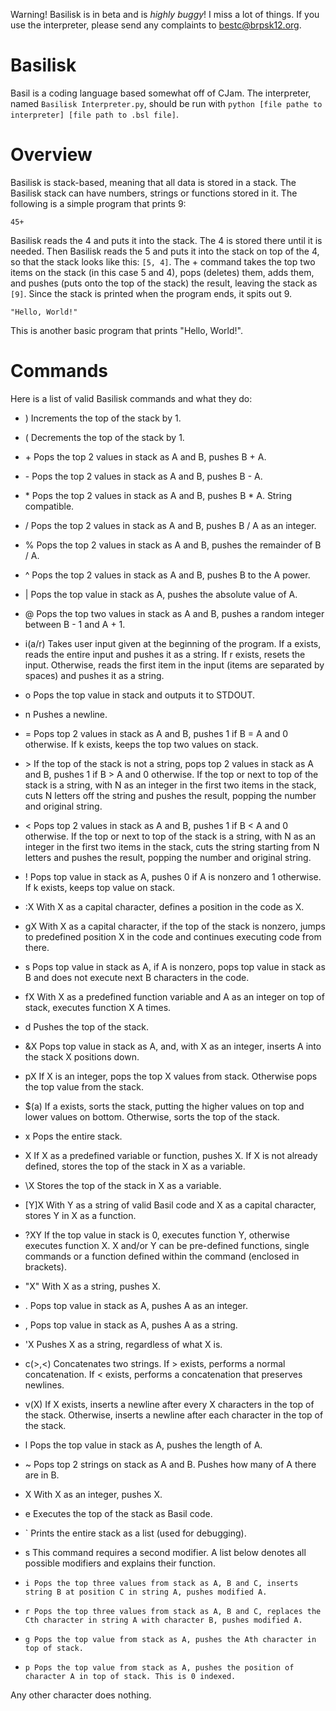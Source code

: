 Warning! Basilisk is in beta and is *highly buggy*! I miss a lot of things. If you use the interpreter, please send any complaints to bestc@brpsk12.org.

# Basilisk
Basil is a coding language based somewhat off of CJam. The interpreter, named `Basilisk Interpreter.py`, should be run with `python [file pathe to interpreter] [file path to .bsl file]`.

# Overview
Basilisk is stack-based, meaning that all data is stored in a stack. The Basilisk stack can have numbers, strings or functions stored in it. The following is a simple program that prints 9:

    45+
Basilisk reads the 4 and puts it into the stack. The 4 is stored there until it is needed. Then Basilisk reads the 5 and puts it into the stack on top of the 4, so that the stack looks like this: `[5, 4]`. The + command takes the top two items on the stack (in this case 5 and 4), pops (deletes) them, adds them, and pushes (puts onto the top of the stack) the result, leaving the stack as `[9]`. Since the stack is printed when the program ends, it spits out 9.

    "Hello, World!"
This is another basic program that prints "Hello, World!".

# Commands
Here is a list of valid Basilisk commands and what they do:

+ ) Increments the top of the stack by 1.

+ ( Decrements the top of the stack by 1.

+ \+ Pops the top 2 values in stack as A and B, pushes B + A.

+ \- Pops the top 2 values in stack as A and B, pushes B - A.

+ \* Pops the top 2 values in stack as A and B, pushes B * A. String compatible.

+ / Pops the top 2 values in stack as A and B, pushes B / A as an integer.

+ % Pops the top 2 values in stack as A and B, pushes the remainder of B / A.

+ ^ Pops the top 2 values in stack as A and B, pushes B to the A power.

+ | Pops the top value in stack as A, pushes the absolute value of A.

+ @ Pops the top two values in stack as A and B, pushes a random integer between B - 1 and A + 1.


+ i(a/r) Takes user input given at the beginning of the program. If a exists, reads the entire input and pushes it as a string. If r exists, resets the input. Otherwise, reads the first item in the input (items are separated by spaces) and pushes it as a string.

+ o Pops the top value in stack and outputs it to STDOUT.

+ n Pushes a newline.


+ = Pops top 2 values in stack as A and B, pushes 1 if B = A and 0 otherwise. If k exists, keeps the top two values on stack.

+ \> If the top of the stack is not a string, pops top 2 values in stack as A and B, pushes 1 if B > A and 0 otherwise. If the top or next to top of the stack is a string, with N as an integer in the first two items in the stack, cuts N letters off the string and pushes the result, popping the number and original string.

+ < Pops top 2 values in stack as A and B, pushes 1 if B < A and 0 otherwise. If the top or next to top of the stack is a string, with N as an integer in the first two items in the stack, cuts the string starting from N letters and pushes the result, popping the number and original string.

+ ! Pops top value in stack as A, pushes 0 if A is nonzero and 1 otherwise. If k exists, keeps top value on stack.


+ :X With X as a capital character, defines a position in the code as X.

+ gX With X as a capital character, if the top of the stack is nonzero, jumps to predefined position X in the code and continues executing code from there.

+ s Pops top value in stack as A, if A is nonzero, pops top value in stack as B and does not execute next B characters in the code.

+ fX With X as a predefined function variable and A as an integer on top of stack, executes function X A times.


+ d Pushes the top of the stack.

+ &X Pops top value in stack as A, and, with X as an integer, inserts A into the stack X positions down.

+ pX If X is an integer, pops the top X values from stack. Otherwise pops the top value from the stack.

+ $(a) If a exists, sorts the stack, putting the higher values on top and lower values on bottom. Otherwise, sorts the top of the stack.

+ x Pops the entire stack.

+ X If X as a predefined variable or function, pushes X. If X is not already defined, stores the top of the stack in X as a variable.

+ \\X Stores the top of the stack in X as a variable.

+ [Y]X With Y as a string of valid Basil code and X as a capital character, stores Y in X as a function.

+ ?XY If the top value in stack is 0, executes function Y, otherwise executes function X. X and/or Y can be pre-defined functions, single commands or a function defined within the command (enclosed in brackets).


+ "X" With X as a string, pushes X.

+ . Pops top value in stack as A, pushes A as an integer.

+ , Pops top value in stack as A, pushes A as a string.

+ 'X Pushes X as a string, regardless of what X is.

+ c(>,<) Concatenates two strings. If > exists, performs a normal concatenation. If < exists, performs a concatenation that preserves newlines.

+ v(X) If X exists, inserts a newline after every X characters in the top of the stack. Otherwise, inserts a newline after each character in the top of the stack.

+ l Pops the top value in stack as A, pushes the length of A.

+ ~ Pops top 2 strings on stack as A and B. Pushes how many of A there are in B.

+ X With X as an integer, pushes X.

+ e Executes the top of the stack as Basil code.

+ ` Prints the entire stack as a list (used for debugging).
 

+ s This command requires a second modifier. A list below denotes all possible modifiers and explains their function.
+     i Pops the top three values from stack as A, B and C, inserts string B at position C in string A, pushes modified A.
+     r Pops the top three values from stack as A, B and C, replaces the Cth character in string A with character B, pushes modified A.
+     g Pops the top value from stack as A, pushes the Ath character in top of stack.
+     p Pops the top value from stack as A, pushes the position of character A in top of stack. This is 0 indexed.


Any other character does nothing.
